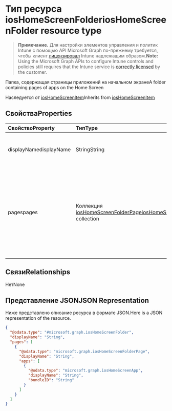 # <a name="ioshomescreenfolder-resource-type"></a><span data-ttu-id="df5f8-101">Тип ресурса iosHomeScreenFolder</span><span class="sxs-lookup"><span data-stu-id="df5f8-101">iosHomeScreenFolder resource type</span></span>

> <span data-ttu-id="df5f8-102">**Примечание.** Для настройки элементов управления и политик Intune с помощью API Microsoft Graph по-прежнему требуется, чтобы клиент [лицензировал](https://go.microsoft.com/fwlink/?linkid=839381) Intune надлежащим образом.</span><span class="sxs-lookup"><span data-stu-id="df5f8-102">**Note:** Using the Microsoft Graph APIs to configure Intune controls and policies still requires that the Intune service is [correctly licensed](https://go.microsoft.com/fwlink/?linkid=839381) by the customer.</span></span>

<span data-ttu-id="df5f8-103">Папка, содержащая страницы приложений на начальном экране</span><span class="sxs-lookup"><span data-stu-id="df5f8-103">A folder containing pages of apps on the Home Screen</span></span>

<span data-ttu-id="df5f8-104">Наследуется от [iosHomeScreenItem](../resources/intune_deviceconfig_ioshomescreenitem.md)</span><span class="sxs-lookup"><span data-stu-id="df5f8-104">Inherits from [iosHomeScreenItem](../resources/intune_deviceconfig_ioshomescreenitem.md)</span></span>

## <a name="properties"></a><span data-ttu-id="df5f8-105">Свойства</span><span class="sxs-lookup"><span data-stu-id="df5f8-105">Properties</span></span>
|<span data-ttu-id="df5f8-106">Свойство</span><span class="sxs-lookup"><span data-stu-id="df5f8-106">Property</span></span>|<span data-ttu-id="df5f8-107">Тип</span><span class="sxs-lookup"><span data-stu-id="df5f8-107">Type</span></span>|<span data-ttu-id="df5f8-108">Описание</span><span class="sxs-lookup"><span data-stu-id="df5f8-108">Description</span></span>|
|:---|:---|:---|
|<span data-ttu-id="df5f8-109">displayName</span><span class="sxs-lookup"><span data-stu-id="df5f8-109">displayName</span></span>|<span data-ttu-id="df5f8-110">String</span><span class="sxs-lookup"><span data-stu-id="df5f8-110">String</span></span>|<span data-ttu-id="df5f8-111">Имя приложения. Наследуется от [iosHomeScreenItem](../resources/intune_deviceconfig_ioshomescreenitem.md)</span><span class="sxs-lookup"><span data-stu-id="df5f8-111">Name of the app Inherited from [iosHomeScreenItem](../resources/intune_deviceconfig_ioshomescreenitem.md)</span></span>|
|<span data-ttu-id="df5f8-112">pages</span><span class="sxs-lookup"><span data-stu-id="df5f8-112">pages</span></span>|<span data-ttu-id="df5f8-113">Коллекция [iosHomeScreenFolderPage](../resources/intune_deviceconfig_ioshomescreenfolderpage.md)</span><span class="sxs-lookup"><span data-stu-id="df5f8-113">[iosHomeScreenFolderPage](../resources/intune_deviceconfig_ioshomescreenfolderpage.md) collection</span></span>|<span data-ttu-id="df5f8-114">Страницы значков на начальном экране, которые должны относиться к типу приложения.</span><span class="sxs-lookup"><span data-stu-id="df5f8-114">Pages of Home Screen Layout Icons which must be Application Type.</span></span> <span data-ttu-id="df5f8-115">Эта коллекция может включать до 500 элементов.</span><span class="sxs-lookup"><span data-stu-id="df5f8-115">This collection can contain a maximum of 500 elements.</span></span>|

## <a name="relationships"></a><span data-ttu-id="df5f8-116">Связи</span><span class="sxs-lookup"><span data-stu-id="df5f8-116">Relationships</span></span>
<span data-ttu-id="df5f8-117">Нет</span><span class="sxs-lookup"><span data-stu-id="df5f8-117">None</span></span>
## <a name="json-representation"></a><span data-ttu-id="df5f8-118">Представление JSON</span><span class="sxs-lookup"><span data-stu-id="df5f8-118">JSON Representation</span></span>
<span data-ttu-id="df5f8-119">Ниже представлено описание ресурса в формате JSON.</span><span class="sxs-lookup"><span data-stu-id="df5f8-119">Here is a JSON representation of the resource.</span></span>
<!-- {
  "blockType": "resource",
  "keyProperty": "id",
  "@odata.type": "microsoft.graph.iosHomeScreenFolder"
}
-->
``` json
{
  "@odata.type": "#microsoft.graph.iosHomeScreenFolder",
  "displayName": "String",
  "pages": [
    {
      "@odata.type": "microsoft.graph.iosHomeScreenFolderPage",
      "displayName": "String",
      "apps": [
        {
          "@odata.type": "microsoft.graph.iosHomeScreenApp",
          "displayName": "String",
          "bundleID": "String"
        }
      ]
    }
  ]
}
```



